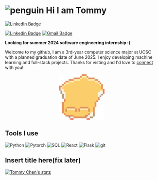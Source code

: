 # <img src = "https://github.com/TommyClemenzaChen/TommyClemenzaChen/assets/112852021/2b82155f-f760-4fa6-b625-81727e084353" alt = "penguin" width = 75 height = 75> Hi I am Tommy 

[![LinkedIn Badge](https://img.shields.io/badge/LinkedIn-Tommy-blue?style=flat&logo=Linkedin&logoColor=white)](https://www.linkedin.com/in/tomchen175)

[![Linkedin Badge](https://img.shields.io/badge/-Tommy_Chen-blue?style=flat&logo=Linkedin&logoColor=white&link=https://www.linkedin.com/in/tomchen175)](https://www.linkedin.com/in/tomchen175)
[![Gmail Badge](https://img.shields.io/badge/-tchen175@ucsc.edu-c14438?style=flat&logo=Gmail&logoColor=white&link=mailto:tchen175@ucsc.edu)](mailto:tchen175@ucsc.edu)

**Looking for summer 2024 software engineering internship :)**

Welcome to my github, I am a 3rd-year computer science major at UCSC with a planned graduation date of June 2025. I enjoy developing machine learning and full-stack projects. Thanks for visting and I'd love to [connect](www.linkedin.com/in/tomchen175) with you! 


<p align = "center">
  <img src="https://github.com/TommyClemenzaChen/misc/blob/main/HAMDANCE.gif" alt="hamster" width = 150 height = 150>
</p>
<h2>Tools I use</h2>
<p>
  <img alt = "Python" src = "https://img.shields.io/badge/-Python-0A18F5?style=flat-square&logo=python"/>
  <img alt="Pytorch" src="https://img.shields.io/badge/-Pytorch-FF9300?style=flat-square&logo=pytorch" />
  <img alt="SQL" src="https://img.shields.io/badge/-SQL-1DD4E0?style=flat-square&logo=postgresql">
  <img alt="React" src="https://img.shields.io/badge/-React-45b8d8?style=flat-square&logo=react&logoColor=white" />
  <img alt="Flask" src="https://img.shields.io/badge/-Flask-45c1d8?style=flat-square&logo=flask">
  <img alt="git" src="https://img.shields.io/badge/-Git-0E0903?style=flat-square&logo=git&logoColor=white" />
  
</p>

<h2>Insert title here(fix later)</h2>

[![Tommy Chen's stats](https://github-readme-stats.vercel.app/api?username=TommyClemenzaChen)](https://github.com/anuraghazra/github-readme-stats)






